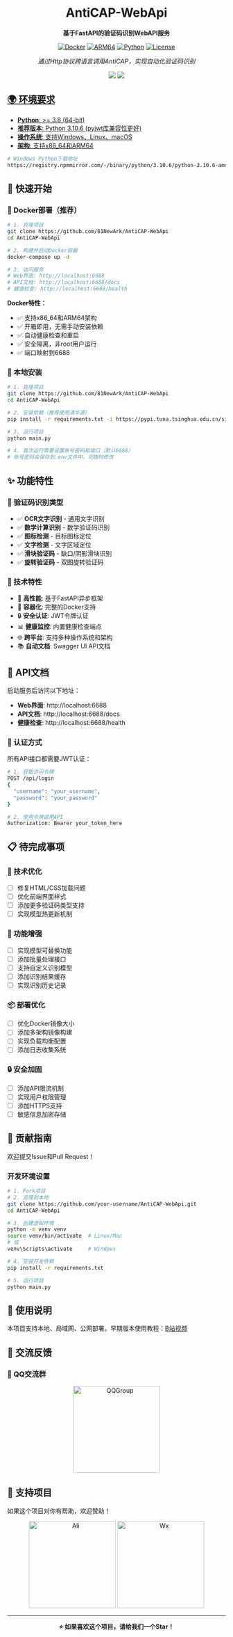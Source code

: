 <div align="center">

# AntiCAP-WebApi

**基于FastAPI的验证码识别WebAPI服务**

[![Docker](https://img.shields.io/badge/Docker-支持-blue)](https://www.docker.com/)
[![ARM64](https://img.shields.io/badge/ARM64-支持-green)](https://en.wikipedia.org/wiki/ARM_architecture)
[![Python](https://img.shields.io/badge/Python-3.8+-blue)](https://www.python.org/)
[![License](https://img.shields.io/badge/License-MIT-yellow)](LICENSE)

*通过Http协议跨语言调用AntiCAP，实现自动化验证码识别*

<img src="https://img.shields.io/badge/GitHub-ffffff"></a> <a href="https://github.com/81NewArk/AntiCAP-WebApi"> <img src="https://img.shields.io/github/stars/81NewArk/AntiCAP-WebApi?style=social">

</div>

## 🌍 环境要求

- **Python**: >= 3.8 (64-bit)
- **推荐版本**: Python 3.10.6 (pyjwt库兼容性更好)
- **操作系统**: 支持Windows、Linux、macOS
- **架构**: 支持x86_64和ARM64

```bash
# Windows Python下载地址
https://registry.npmmirror.com/-/binary/python/3.10.6/python-3.10.6-amd64.exe
```

## 🚀 快速开始

### 🐳 Docker部署（推荐）

```bash
# 1. 克隆项目
git clone https://github.com/81NewArk/AntiCAP-WebApi
cd AntiCAP-WebApi

# 2. 构建并启动Docker容器
docker-compose up -d

# 3. 访问服务
# Web界面: http://localhost:6688
# API文档: http://localhost:6688/docs
# 健康检查: http://localhost:6688/health
```

**Docker特性：**
- ✅ 支持x86_64和ARM64架构
- ✅ 开箱即用，无需手动安装依赖
- ✅ 自动健康检查和重启
- ✅ 安全隔离，非root用户运行
- ✅ 端口映射到6688

### 📁 本地安装

```bash
# 1. 克隆项目
git clone https://github.com/81NewArk/AntiCAP-WebApi
cd AntiCAP-WebApi

# 2. 安装依赖（推荐使用清华源）
pip install -r requirements.txt -i https://pypi.tuna.tsinghua.edu.cn/simple

# 3. 运行项目
python main.py

# 4. 首次运行需要设置账号密码和端口（默认6688）
# 账号密码会保存到.env文件中，可随时修改
```

## ✨ 功能特性

### 🎯 验证码识别类型
- ✅ **OCR文字识别** - 通用文字识别
- ✅ **数学计算识别** - 数学验证码识别
- ✅ **图标检测** - 目标图标定位
- ✅ **文字检测** - 文字区域定位
- ✅ **滑块验证码** - 缺口/阴影滑块识别
- ✅ **旋转验证码** - 双图旋转验证码

### 🔧 技术特性
- 🚀 **高性能**: 基于FastAPI异步框架
- 🐳 **容器化**: 完整的Docker支持
- 🔒 **安全认证**: JWT令牌认证
- 📊 **健康监控**: 内置健康检查端点
- 🌐 **跨平台**: 支持多种操作系统和架构
- 📚 **自动文档**: Swagger UI API文档

## 📖 API文档

启动服务后访问以下地址：

- **Web界面**: http://localhost:6688
- **API文档**: http://localhost:6688/docs
- **健康检查**: http://localhost:6688/health

### 🔐 认证方式

所有API接口都需要JWT认证：

```bash
# 1. 获取访问令牌
POST /api/login
{
  "username": "your_username",
  "password": "your_password"
}

# 2. 使用令牌调用API
Authorization: Bearer your_token_here
```

## 📋 待完成事项

### 🔧 技术优化
- [ ] 修复HTML/CSS加载问题
- [ ] 优化前端界面样式
- [ ] 添加更多验证码类型支持
- [ ] 实现模型热更新机制

### 🚀 功能增强
- [ ] 实现模型可替换功能
- [ ] 添加批量处理接口
- [ ] 支持自定义识别模型
- [ ] 添加识别结果缓存
- [ ] 实现识别历史记录

### 📦 部署优化
- [ ] 优化Docker镜像大小
- [ ] 添加多架构镜像构建
- [ ] 实现负载均衡配置
- [ ] 添加日志收集系统

### 🔒 安全加固
- [ ] 添加API限流机制
- [ ] 实现用户权限管理
- [ ] 添加HTTPS支持
- [ ] 敏感信息加密存储

## 🤝 贡献指南

欢迎提交Issue和Pull Request！

### 开发环境设置

```bash
# 1. Fork项目
# 2. 克隆到本地
git clone https://github.com/your-username/AntiCAP-WebApi.git
cd AntiCAP-WebApi

# 3. 创建虚拟环境
python -m venv venv
source venv/bin/activate  # Linux/Mac
# 或
venv\Scripts\activate     # Windows

# 4. 安装开发依赖
pip install -r requirements.txt

# 5. 运行项目
python main.py
```

## 📄 使用说明

本项目支持本地、局域网、公网部署。早期版本使用教程：[B站视频](https://www.bilibili.com/video/BV1xYGgz9ENE)

## 💬 交流反馈

### 🐧 QQ交流群
<div align="center">
<img src="https://free.picui.cn/free/2025/07/04/6867f1907d1a0.png" alt="QQGroup" width="200" height="200">
</div>

## 🙏 支持项目

如果这个项目对你有帮助，欢迎赞助！

<div align="center">
<img src="https://free.picui.cn/free/2025/07/04/6867efd0bd67e.png" alt="Ali" width="200" height="200">
<img src="https://free.picui.cn/free/2025/07/04/6867efd0d7cbb.png" alt="Wx" width="200" height="200">
</div>

---

<div align="center">

**⭐ 如果喜欢这个项目，请给我们一个Star！**

</div>




